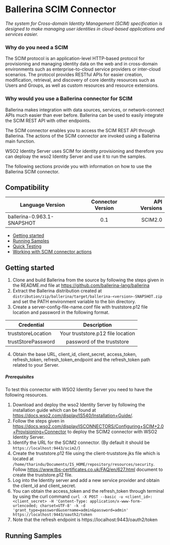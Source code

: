 # Ballerina SCIM Connector

*The system for Cross-domain Identity Management (SCIM) specification
 is designed to make managing user identities in cloud-based applications 
 and services easier.*

### Why do you need a SCIM 


The SCIM protocol is an application-level HTTP-based protocol for provisioning and managing 
identity data on the web and in cross-domain environments such as enterprise-to-cloud 
service providers or inter-cloud scenarios.  The protocol provides RESTful APIs for easier
creation, modification, retrieval, and discovery of core identity resources such as Users
and Groups, as well as custom resources and resource extensions. 

### Why would you use a Ballerina connector for SCIM

Ballerina makes integration with data sources, services, or network-connect APIs much easier than
ever before. Ballerina can be used to easily integrate the SCIM REST API with other endpoints.

The SCIM connector enables you to access the SCIM REST API through Ballerina. The actions of the
SCIM connector are invoked using a Ballerina main function. 

WSO2 Identity Server uses SCIM for identity provisioning and therefore you can deploay the wso2 
Identity Server and use it to run the samples. 

The following sections provide you with information on how to use the Ballerina SCIM connector.

## Compatibility
| Language Version        | Connector Version          | API Versions  |
| ------------- |:-------------:| -----:|
| ballerina-0.963.1-SNAPSHOT     | 0.1 | SCIM2.0 |

- [Getting started](#getting-started)
- [Running Samples](#running-samples)
- [Quick Testing](#quick-testing)
- [Working with SCIM connector actions](#working-with-SCIM-connector-actions)

## Getting started

1. Clone and build Ballerina from the source by following the steps given in the README.md 
file at
 https://github.com/ballerina-lang/ballerina
2. Extract the Ballerina distribution created at
 `distribution/zip/ballerina/target/ballerina-<version>-SNAPSHOT.zip` and set the 
 PATH environment variable to the bin directory.
3. Create a server-config-file-name.conf file with truststore.p12 file location and password
in the following format.

| Credential       | Description | 
| ------------- |:----------------:|
| truststoreLocation    |Your truststore.p12 file location|
| trustStorePassword  |password of the truststore   |

4. Obtain the base URL, client_id, client_secret, access_token, refresh_token, refresh_token_endpoint
and the refresh_token path related to your Server.


##### Prerequisites
To test this connector with WSO2 Identity Server you need to have the following resources.

1. Download and deploy the wso2 Identity Server by following the installation guide 
which can be found at 
https://docs.wso2.com/display/IS540/Installation+Guide/.
2. Follow the steps given in https://docs.wso2.com/display/ISCONNECTORS/Configuring+SCIM+2.0+Provisioning+Connector
to deploy the SCIM2 connector with WSO2 Identity Server. 
3. Identify the URL for the SCIM2 connector. 
(By default it should be `https://localhost:9443/scim2/`)
4. Create the truststore.p12 file using the client-truststore.jks file which is located at
`/home/tharindu/Documents/IS_HOME/repository/resources/security`. Follow 
 https://www.tbs-certificates.co.uk/FAQ/en/627.html
 document to create the truststore.p12 file.
5. Log into the Identity server and add a new service provider and obtain the client_id and 
client_secret.
6. You can obtain the access_token and the refresh_token through terminal by using the curl
command 
`curl -X POST --basic -u <client_id>:<client_secret> -H 'Content-Type: application/x-www-form-urlencoded;
charset=UTF-8' -k -d 'grant_type=password&username=admin&password=admin' https://localhost:9443/oauth2/token
` 
7. Note that the refresh endpoint is 
https://localhost:9443/oauth2/token

## Running Samples



